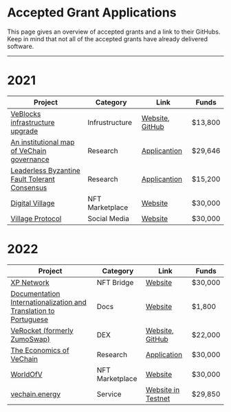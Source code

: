 # Accepted Grant Applications <!-- omit in toc -->

This page gives an overview of accepted grants and a link to their GitHubs. Keep in mind that not all of the accepted grants have already delivered software.

---



# 2021

| Project | Category | Link | Funds |
| --- | --- | --- | --- | 
| [VeBlocks infrastructure upgrade](https://github.com/vechain/grant-program/blob/master/applications/VeBlocks_upgrade.md) | Infrustructure | [Website](https://visuals.veblocks.net/), [GitHub](https://github.com/mirei83/VeChain-PublicNodes#public-vechain-thor-nodes)| $13,800 |
| [An institutional map of VeChain governance](https://github.com/vechain/grant-program/blob/master/applications/map-of-vechain-governance.md) | Research  | [Applicantion](https://github.com/vechain/grant-program/blob/master/applications/map-of-vechain-governance.md)  | $29,646 |
| [Leaderless Byzantine Fault Tolerant Consensus](https://github.com/vechain/grant-program/blob/master/applications/leaderless_bft_consensus.md) | Research |  [Applicantion](https://github.com/vechain/grant-program/blob/master/applications/leaderless_bft_consensus.md) | $15,200 |
| [Digital Village](https://github.com/vechain/grant-program/blob/master/applications/digital-village.md) | NFT Marketplace |  [Website](https://digitalvillage.io/) | $30,000 |
| [Village Protocol](https://github.com/vechain/grant-program/blob/master/applications/village-protocol.md) | Social Media |  [Website](https://digitalvillage.io/) | $30,000 |

# 2022

| Project | Category | Link | Funds |
| --- | --- | --- | --- | 
| [XP Network](https://github.com/vechain/grant-program/blob/master/applications/xp_network_nft_bridge.md) | NFT Bridge |  [Website](https://bridge.xp.network/) | $30,000 |
| [Documentation Internationalization and Translation to Portuguese](https://github.com/vechain/grant-program/blob/master/applications/docs-internationalization.md) | Docs |  [Website](https://docs.vechain.org/pt/) | $1,800 |
| [VeRocket (formerly ZumoSwap)](https://github.com/vechain/grant-program/blob/master/applications/veRocket.md) | DEX |  [Website](https://verocket.com/), [GitHub](https://github.com/verocket/) | $22,000 |
| [The Economics of VeChain](https://github.com/vechain/grant-program/blob/master/applications/the_economics_of_vechain.md) | Research | [Application](https://github.com/vechain/grant-program/blob/master/applications/the_economics_of_vechain.md) | $30,000 |
|  [WorldOfV](https://github.com/vechain/grant-program/blob/master/applications/worldofv.md) | NFT Marketplace | [Website](https://worldofv.art) | $30,000 |
| [vechain.energy](https://github.com/vechain/grant-program/blob/master/applications/vechain.energy.md) | Service | [Website in Testnet](https://testnet.vechain.energy/)  | $29,850 |
